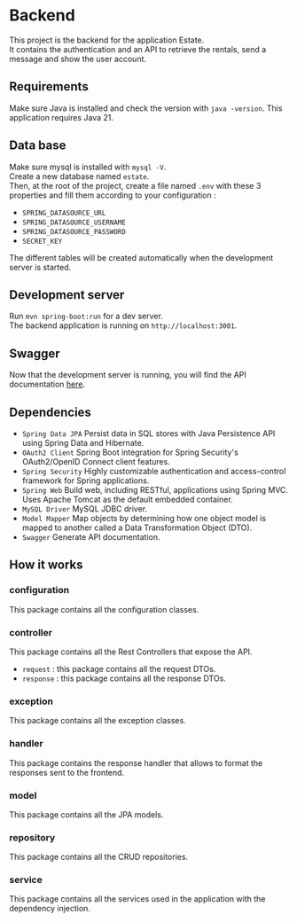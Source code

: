 # Backend

This project is the backend for the application Estate.  
It contains the authentication and an API to retrieve the rentals, send a message and show the user account.

## Requirements

Make sure Java is installed and check the version with `java -version`. This application requires Java 21.

## Data base

Make sure mysql is installed with `mysql -V`.  
Create a new database named `estate`.  
Then, at the root of the project, create a file named `.env` with these 3 properties and fill them according to your configuration :
- `SPRING_DATASOURCE_URL`
- `SPRING_DATASOURCE_USERNAME`
- `SPRING_DATASOURCE_PASSWORD`
- `SECRET_KEY`

The different tables will be created automatically when the development server is started.

## Development server

Run `mvn spring-boot:run` for a dev server.  
The backend application is running on `http://localhost:3001`.

## Swagger

Now that the development server is running, you will find the API documentation [here](http://localhost:3001/swagger-ui/index.html).

## Dependencies

- `Spring Data JPA` Persist data in SQL stores with Java Persistence API using Spring Data and Hibernate.
- `OAuth2 Client` Spring Boot integration for Spring Security's OAuth2/OpenID Connect client features.
- `Spring Security` Highly customizable authentication and access-control framework for Spring applications.
- `Spring Web` Build web, including RESTful, applications using Spring MVC. Uses Apache Tomcat as the default embedded container.
- `MySQL Driver` MySQL JDBC driver.
- `Model Mapper` Map objects by determining how one object model is mapped to another called a Data Transformation Object (DTO).
- `Swagger` Generate API documentation.

## How it works

### configuration

This package contains all the configuration classes.

### controller

This package contains all the Rest Controllers that expose the API.
- `request` : this package contains all the request DTOs.
- `response` : this package contains all the response DTOs.

### exception

This package contains all the exception classes.

### handler

This package contains the response handler that allows to format the responses sent to the frontend.

### model

This package contains all the JPA models.

### repository

This package contains all the CRUD repositories.

### service 

This package contains all the services used in the application with the dependency injection.